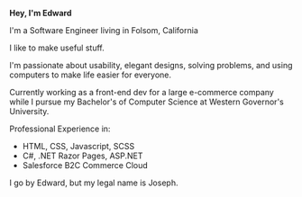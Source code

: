 **Hey, I'm Edward**

I'm a Software Engineer living in Folsom, California

I like to make useful stuff.

I'm passionate about usability, elegant designs, solving problems, and using computers to make life easier for everyone. 

Currently working as a front-end dev for a large e-commerce company while I pursue my Bachelor's of Computer Science at Western Governor's University. 


Professional Experience in:
- HTML, CSS, Javascript, SCSS
- C#, .NET Razor Pages, ASP.NET
- Salesforce B2C Commerce Cloud


I go by Edward, but my legal name is Joseph.
